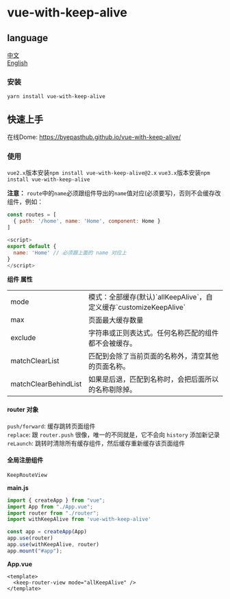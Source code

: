 # vue-with-keep-alive

## language
<a href="./README.md">中文</a></br>
<a href="./README_en-US.md">English</a>

### 安装
```
yarn install vue-with-keep-alive
```

## 快速上手
在线Dome: <a href="https://byepasthub.github.io/vue-with-keep-alive/">https://byepasthub.github.io/vue-with-keep-alive/</a>

### 使用
`vue2.x`版本安装`npm install vue-with-keep-alive@2.x`
`vue3.x`版本安装`npm install vue-with-keep-alive`

**注意：**
`route`中的`name`必须跟组件导出的`name`值对应(必须要写)，否则不会缓存改组件，例如：
```js
const routes = [
  { path: '/home', name: 'Home', component: Home }
]

<script>
export default {
  name: 'Home' // 必须跟上面的 name 对应上
}
</script>
```

**组件 属性**
<table class="table table-bordered table-striped table-condensed">
  <tr>
    <td>mode</td>
	  <td>模式：全部缓存(默认)`allKeepAlive`，自定义缓存`customizeKeepAlive`</td>
  </tr>
  <tr>
    <td>max</td>
	  <td>页面最大缓存数量</td>
  </tr>
  <tr>
    <td>exclude</td>
	  <td>字符串或正则表达式。任何名称匹配的组件都不会被缓存。</td>
  </tr>
  <tr>
    <td>matchClearList</td>
	  <td>匹配到会除了当前页面的名称外，清空其他的页面名称。</td>
  </tr>
  <tr>
    <td>matchClearBehindList</td>
	  <td>如果是后退，匹配到名称时，会把后面所以的名称剔除掉。</td>
  </tr>
</table>

#### router 对象
`push/forward`: 缓存跳转页面组件</br>
`replace`: 跟 `router.push` 很像，唯一的不同就是，它不会向 `history` 添加新记录</br>
`reLaunch`: 跳转时清除所有缓存组件，然后缓存重新缓存该页面组件</br>

#### 全局注册组件
`KeepRouteView`

**main.js**
```js
import { createApp } from "vue";
import App from "./App.vue";
import router from "./router";
import withKeepAlive from 'vue-with-keep-alive'

const app = createApp(App)
app.use(router)
app.use(withKeepAlive, router)
app.mount("#app");
```

**App.vue**
```vue
<template>
  <keep-router-view mode="allKeepAlive" />
</template>
```